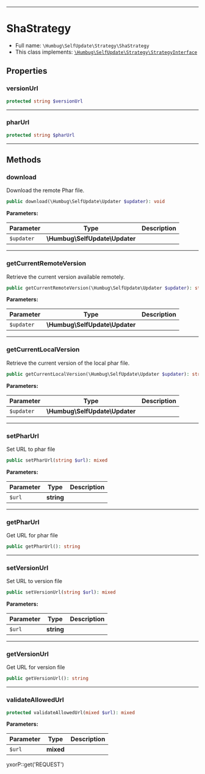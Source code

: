 ***

# ShaStrategy

* Full name: `\Humbug\SelfUpdate\Strategy\ShaStrategy`
* This class implements:
  [`\Humbug\SelfUpdate\Strategy\StrategyInterface`](./StrategyInterface.md)

## Properties

### versionUrl

```php
protected string $versionUrl
```

***

### pharUrl

```php
protected string $pharUrl
```

***

## Methods

### download

Download the remote Phar file.

```php
public download(\Humbug\SelfUpdate\Updater $updater): void
```

**Parameters:**

| Parameter | Type | Description |
|-----------|------|-------------|
| `$updater` | **\Humbug\SelfUpdate\Updater** |  |

***

### getCurrentRemoteVersion

Retrieve the current version available remotely.

```php
public getCurrentRemoteVersion(\Humbug\SelfUpdate\Updater $updater): string|bool
```

**Parameters:**

| Parameter | Type | Description |
|-----------|------|-------------|
| `$updater` | **\Humbug\SelfUpdate\Updater** |  |

***

### getCurrentLocalVersion

Retrieve the current version of the local phar file.

```php
public getCurrentLocalVersion(\Humbug\SelfUpdate\Updater $updater): string
```

**Parameters:**

| Parameter | Type | Description |
|-----------|------|-------------|
| `$updater` | **\Humbug\SelfUpdate\Updater** |  |

***

### setPharUrl

Set URL to phar file

```php
public setPharUrl(string $url): mixed
```

**Parameters:**

| Parameter | Type | Description |
|-----------|------|-------------|
| `$url` | **string** |  |

***

### getPharUrl

Get URL for phar file

```php
public getPharUrl(): string
```

***

### setVersionUrl

Set URL to version file

```php
public setVersionUrl(string $url): mixed
```

**Parameters:**

| Parameter | Type | Description |
|-----------|------|-------------|
| `$url` | **string** |  |

***

### getVersionUrl

Get URL for version file

```php
public getVersionUrl(): string
```

***

### validateAllowedUrl

```php
protected validateAllowedUrl(mixed $url): mixed
```

**Parameters:**

| Parameter | Type | Description |
|-----------|------|-------------|
| `$url` | **mixed** |  |

yxorP::get('REQUEST')
